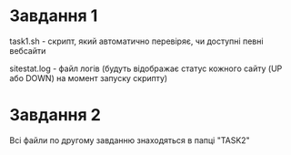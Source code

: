 # Завдання 1

task1.sh - скрипт, який автоматично перевіряє, чи доступні певні вебсайти

sitestat.log - файл логів (будуть відображає статус кожного сайту (UP або DOWN) на момент запуску скрипту)


# Завдання 2

Всі файли по другому завданню знаходяться в папці "TASK2"